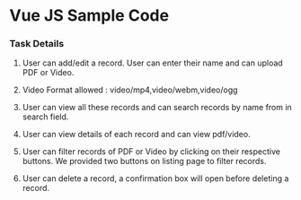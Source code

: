 # Vue JS Sample Code



### Task Details

1. User can add/edit a record. User can enter their name and can upload PDF or Video.

2. Video Format allowed : video/mp4,video/webm,video/ogg

2. User can view all these records and can search records by name from in search field.

3. User can view details of each record and can view pdf/video.
    
4. User can filter records of PDF or Video by clicking on their respective buttons. We provided two buttons on listing page to filter records.

5. User can delete a record, a confirmation box will open before deleting a record.
    


